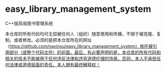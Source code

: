 # easy_library_management_system

C++版简易图书管理系统

本仓库的所有代码均可无偿被任何人（组织）随意使用和传播，不限于被克隆、复制，或者修改。必须的是把本仓库所在的网址（https://github.com/navinxu/easy_library_management_system）放在被引用部分（或整个代码文件）的前面。最后，有必要声明的是，本仓库的所有代码和相关的技术不能被用于任何违反法律和违背道德伦理的场景。否则，本人不承担任何法律或道德层面的责任，本人拥有最终解释权！
